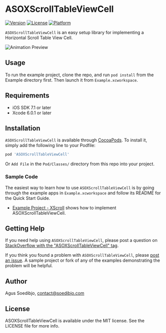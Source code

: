 # ASOXScrollTableViewCell

[![Version](https://img.shields.io/cocoapods/v/ASOXScrollTableViewCell.svg?style=flat)]((https://github.com/agusso/ASOXScrollTableViewCell/releases/tag/0.1.0))
[![License](https://img.shields.io/cocoapods/l/ASOXScrollTableViewCell.svg?style=flat)](http://opensource.org/licenses/MIT)
[![Platform](https://img.shields.io/cocoapods/p/ASOXScrollTableViewCell.svg?style=flat)]((https://developer.apple.com/devcenter/ios/index.action))

`ASOXScrollTableViewCell` is an easy setup library for implementing a Horizontal Scroll Table View Cell.

![Animation Preview](https://raw.githubusercontent.com/wiki/agusso/ASOXScollTableViewCell/Assets/ASOXScrollTableViewCell-preview-full.gif)

## Usage

To run the example project, clone the repo, and run `pod install` from the Example directory first. Then launch it from `Example.xcworkspace`.

## Requirements
* iOS SDK 7.1 or later
* Xcode 6.0.1 or later

## Installation

`ASOXScrollTableViewCell` is available through [CocoaPods](http://cocoapods.org). To install
it, simply add the following line to your Podfile:

``` ruby
pod 'ASOXScrollTableViewCell'
```

Or `Add File` in the `Pod/Classes/` directory from this repo into your project.

### Sample Code

The easiest way to learn how to use `ASOXScrollTableViewCell` is by going through the example apps in  `Example.xcworkspace` and follow its README for the Quick Start Guide.

* [Example Project - XScroll](Example/XScroll/) shows how to implement ASOXScrollTableViewCell.

## Getting Help

If you need help using `ASOXScrollTableViewCell`, please post a question on [StackOverflow with the "ASOXScrollTableViewCell" tag](http://stackoverflow.com/questions/ask?tags=asoxscrolltableviewcell).

If you think you found a problem with `ASOXScrollTableViewCell`, please [post an issue](https://github.com/agusso/ASOXScrollTableViewCell/issues). A sample project or fork of any of the examples demonstrating the problem will be helpful.

## Author

Agus Soedibjo, contact@soedibjo.com

## License

ASOXScrollTableViewCell is available under the MIT license. See the LICENSE file for more info.

